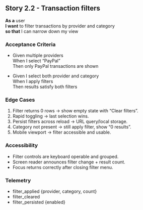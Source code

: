 ## Story 2.2 - Transaction filters
**As a** user  
**I want** to filter transactions by provider and category  
**so that** I can narrow down my view  

### Acceptance Criteria
- Given multiple providers  
  When I select “PayPal”  
  Then only PayPal transactions are shown  

- Given I select both provider and category  
  When I apply filters  
  Then results satisfy both filters  

### Edge Cases
1. Filter returns 0 rows → show empty state with “Clear filters”.  
2. Rapid toggling → last selection wins.  
3. Persist filters across reload → URL query/local storage.  
4. Category not present → still apply filter, show “0 results”.  
5. Mobile viewport → filter accessible and usable.  

### Accessibility
- Filter controls are keyboard operable and grouped.  
- Screen reader announces filter change + result count.  
- Focus returns correctly after closing filter menu.  

### Telemetry
- filter_applied {provider, category, count}  
- filter_cleared  
- filter_persisted {enabled}  